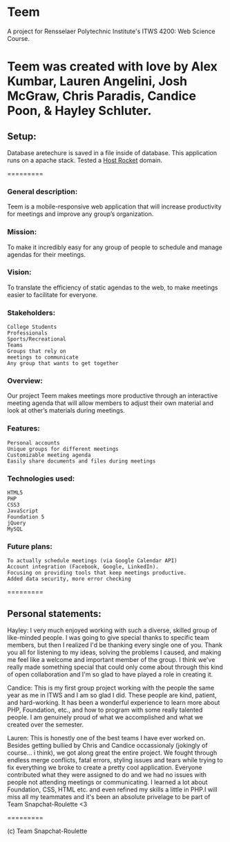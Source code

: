 Teem
=========

A project for Rensselaer Polytechnic Institute's ITWS 4200: Web Science Course. 


Teem was created with love by Alex Kumbar, Lauren Angelini, Josh McGraw, Chris Paradis, Candice Poon, & Hayley Schluter. 
=======

Setup:
------

Database aretechure is saved in a file inside of database.
This application runs on a apache stack. Tested a [Host Rocket](http://www.hostrocket.com/) domain.

=========

### General description:
Teem is a mobile-responsive web application that will increase productivity for meetings and improve any group’s organization.


### Mission: 
To make it incredibly easy for any group of people to schedule and manage agendas for their meetings.

### Vision: 
To translate the efficiency of static agendas to the web, to make meetings easier to facilitate for everyone. 

### Stakeholders:
	College Students
	Professionals
	Sports/Recreational 
	Teams
	Groups that rely on 
	meetings to communicate 
	Any group that wants to get together

### Overview: 
Our project Teem makes meetings more productive through an interactive meeting agenda that will allow members to adjust their own material and look at other’s materials during meetings. 

### Features:
	Personal accounts
	Unique groups for different meetings
	Customizable meeting agenda
	Easily share documents and files during meetings

### Technologies used:
	HTML5
	PHP
	CSS3
	JavaScript
	Foundation 5
	jQuery
	MySQL

### Future plans:
	To actually schedule meetings (via Google Calendar API)
	Account integration (Facebook, Google, LinkedIn).
	Focusing on providing tools that keep meetings productive.
	Added data security, more error checking

=========

Personal statements:
-------------------

Hayley:
	I very much enjoyed working with such a diverse, skilled group of like-minded people. I was going to give special thanks to specific team members, but then I realized I'd be thanking every single one of you. Thank you all for listening to my ideas, solving the problems I caused, and making me feel like a welcome and important member of the group. I think we've really made something special that could only come about through this kind of open collaboration and I'm so glad to have played a role in creating it.

Candice:
	This is my first group project working with the people the same year as me in ITWS and I am so glad I did. These people are kind, patient, and hard-working. It has been a wonderful experience to learn more about PHP, Foundation, etc., and how to program with some really talented people. I am genuinely proud of what we accomplished and what we created over the semester.

Lauren:
	This is honestly one of the best teams I have ever worked on. Besides getting bullied by Chris and Candice occassionaly (jokingly of course... i think), we got along great the entire project. We fought through endless merge conflicts, fatal errors, styling issues and tears while trying to fix everything we broke to create a pretty cool application. Everyone contributed what they were assigned to do and we had no issues with people not attending meetings or communicating. I learned a lot about Foundation, CSS, HTML etc. and even refined my skills a little in PHP.I will miss all my teammates and it's been an absolute privelage to be part of Team Snapchat-Roulette <3 



=========

(c) Team Snapchat-Roulette

